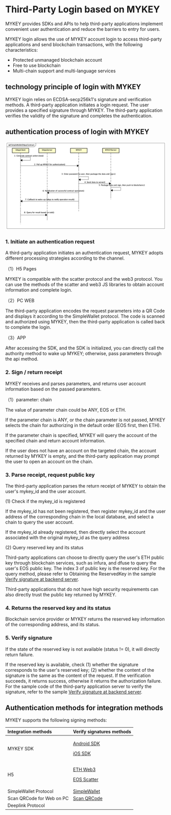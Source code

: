 # Third-Party Login based on MYKEY

MYKEY provides SDKs and APIs to help third-party applications implement convenient user authentication and reduce the barriers to entry for users.

MYKEY login allows the use of MYKEY account login to access third-party applications and send blockchain transactions, with the following characteristics:

* Protected unmanaged blockchain account 
* Free to use blockchain
* Multi-chain support and multi-language services

## technology principle of login with MYKEY 

MYKEY login relies on ECDSA-secp256k1's signature and verification methods. A third-party application initiates a login request. The user provides a specified signature through MYKEY. The third-party application verifies the validity of the signature and completes the authentication.

## authentication process of login with MYKEY

![](../.gitbook/assets/image%20%285%29.png)

### 1. Initiate an authentication request

A third-party application initiates an authentication request, MYKEY adopts different processing strategies according to the channel.

（1）H5 Pages

MYKEY is compatible with the scatter protocol and the web3 protocol. You can use the methods of the scatter and web3 JS libraries to obtain account information and complete login.

（2）PC WEB

The third-party application encodes the request parameters into a QR Code and displays it according to the SimpleWallet protocol. The code is scanned and authorized using MYKEY, then the third-party application is called back to complete the login.

（3）APP

After accessing the SDK, and the SDK is initialized, you can directly call the authority method to wake up MYKEY; otherwise, pass parameters through the api method.

### 2. Sign / return receipt

MYKEY receives and parses parameters, and returns user account information based on the passed parameters.

（1）parameter: chain

The value of parameter chain could be ANY, EOS or ETH.

If the parameter chain is ANY, or the chain parameter is not passed, MYKEY selects the chain for authorizing in the default order \(EOS first, then ETH\).

If the parameter chain is specified, MYKEY will query the account of the specified chain and return account information.

If the user does not have an account on the targeted chain, the account returned by MYKEY is empty, and the third-party application may prompt the user to open an account on the chain.

### 3. Parse receipt, request public key

The third-party application parses the return receipt of MYKEY to obtain the user's mykey\_id and the user account.

\(1\) Check if the mykey\_id is registered

If the mykey\_id has not been registered, then register mykey\_id and the user address of the corresponding chain in the local database, and select a chain to query the user account.

If the mykey\_id already registered, then directly select the account associated with the original mykey\_id as the query address

\(2\) Query reserved key and its status

Third-party applications can choose to directly query the user's ETH public key through blockchain services, such as infura, and dfuse to query the user's EOS public key. The index 3 of public key is the reserved key. For the query method, please refer to Obtaining the ReservedKey in the sample [Verify signature at backend server](verify-signature-on-server-backend.md).

Third-party applications that do not have high security requirements can also directly trust the public key returned by MYKEY.

### 4. Returns the reserved key and its status

Blockchain service provider or MYKEY returns the reserved key information of the corresponding address, and its status.

### 5. Verify signature

If the state of the reserved key is not available \(status != 0\), it will directly return failure. 

If the reserved key is available, check \(1\) whether the signature corresponds to the user's reserved key; \(2\) whether the content of the signature is the same as the content of the request. If the verification succeeds, it returns success, otherwise it returns the authorization failure. For the sample code of the third-party application server to verify the signature, refer to the sample [Verify signature at backend server](verify-signature-on-server-backend.md).

## Authentication methods for integration methods

MYKEY supports the following signing methods:

<table>
  <thead>
    <tr>
      <th style="text-align:left">Integration methods</th>
      <th style="text-align:left">Verify signatures methods</th>
    </tr>
  </thead>
  <tbody>
    <tr>
      <td style="text-align:left">MYKEY SDK</td>
      <td style="text-align:left">
        <p>&#x200B;<a href="https://app.gitbook.com/@mykey/s/mykey-docs/~/drafts/-M0YWbq9MRyudOOMs8Aw/v/English/integrate-with-mykey/integration-android/sign">Android SDK</a>&#x200B;</p>
        <p>&#x200B;<a href="https://app.gitbook.com/@mykey/s/mykey-docs/~/drafts/-M0YWbq9MRyudOOMs8Aw/v/English/integrate-with-mykey/integration-ios/sign">iOS SDK</a>&#x200B;</p>
      </td>
    </tr>
    <tr>
      <td style="text-align:left">H5</td>
      <td style="text-align:left">
        <p><a href="../integrate-with-mykey/h5/eth.md#verify-signing-with-mykey">&#x200B;ETH Web3&#x200B;</a>
        </p>
        <p>&#x200B;<a href="../integrate-with-mykey/h5/eos.md#verify-signing-with-mykey">EOS Scatter&#x200B;</a>
        </p>
      </td>
    </tr>
    <tr>
      <td style="text-align:left">SimpleWallet Protocol</td>
      <td style="text-align:left">&#x200B;<a href="https://app.gitbook.com/@mykey/s/mykey-docs/~/drafts/-M0YWbq9MRyudOOMs8Aw/v/English/integrate-with-mykey/simplewallet#sign">SimpleWallet</a>&#x200B;</td>
    </tr>
    <tr>
      <td style="text-align:left">Scan QRCode for Web on PC</td>
      <td style="text-align:left">&#x200B;<a href="https://app.gitbook.com/@mykey/s/mykey-docs/~/drafts/-M0YWbq9MRyudOOMs8Aw/v/English/integrate-with-mykey/simplewallet/scan#sign">Scan QRCode</a>&#x200B;</td>
    </tr>
    <tr>
      <td style="text-align:left">Deeplink Protocol</td>
      <td style="text-align:left">&#x200B;</td>
    </tr>
  </tbody>
</table>

